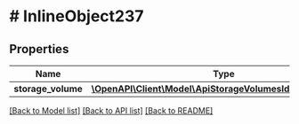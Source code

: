 # # InlineObject237

## Properties

Name | Type | Description | Notes
------------ | ------------- | ------------- | -------------
**storage_volume** | [**\OpenAPI\Client\Model\ApiStorageVolumesIdStorageVolume**](ApiStorageVolumesIdStorageVolume.md) |  |

[[Back to Model list]](../../README.md#models) [[Back to API list]](../../README.md#endpoints) [[Back to README]](../../README.md)
